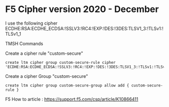 # F5 Cipher version 2020 - December

I use the following cipher ECDHE:RSA:ECDHE_ECDSA:!SSLV3:!RC4:!EXP:!DES:!3DES:TLSV1_3:!TLSv1:!TLSv1_1

TMSH Commands 

Create a cipher rule "custom-secure"
```
create ltm cipher group custom-secure-rule cipher 'ECDHE:RSA:ECDHE_ECDSA:!SSLV3:!RC4:!EXP:!DES:!3DES:TLSV1_3:!TLSv1:!TLSv1_1'
```

Create a cipher Group "custom-secure"

```
create ltm cipher group custom-secure-group allow add { custom-secure-rule }

```



F5 How to article : https://support.f5.com/csp/article/K10866411

